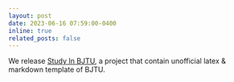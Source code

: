 ```yaml
---
layout: post
date: 2023-06-16 07:59:00-0400
inline: true
related_posts: false
---
```


We release [Study In BJTU](<(https://github.com/Rbrq03/Study-In-BJTU)>), a project that contain unofficial latex & markdown template of BJTU.
